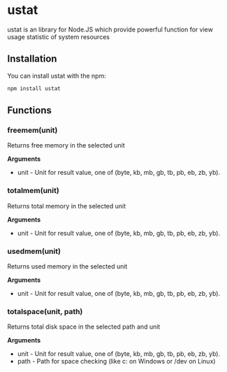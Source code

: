 ustat
=========
ustat is an library for Node.JS which provide powerful function for view usage statistic of system resources
## Installation
You can install ustat with the npm:
```bash
npm install ustat
```

## Functions
### freemem(unit)
Returns free memory in the selected unit

__Arguments__

* unit - Unit for result value, one of (byte, kb, mb, gb, tb, pb, eb, zb, yb).

### totalmem(unit)
Returns total memory in the selected unit

__Arguments__

* unit - Unit for result value, one of (byte, kb, mb, gb, tb, pb, eb, zb, yb).

### usedmem(unit)
Returns used memory in the selected unit

__Arguments__

* unit - Unit for result value, one of (byte, kb, mb, gb, tb, pb, eb, zb, yb).

### totalspace(unit, path)
Returns total disk space in the selected path and unit

__Arguments__

* unit - Unit for result value, one of (byte, kb, mb, gb, tb, pb, eb, zb, yb).
* path - Path for space checking (like c: on Windows or /dev on Linux)